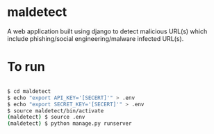 # maldetect

A web application built using django to detect malicious URL(s) which include phishing/social engineering/malware infected URL(s).


# To run 

```bash

$ cd maldetect
$ echo "export API_KEY='[SECERT]'" > .env
$ echo "export SECRET_KEY='[SECERT]'" > .env
$ source maldetect/bin/activate 
(maldetect) $ source .env
(maldetect) $ python manage.py runserver

```